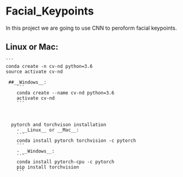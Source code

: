 # Facial_Keypoints
In this project we are going to use CNN to peroform facial keypoints.

 ## __Linux__ or __Mac__: 
	```
	conda create -n cv-nd python=3.6
	source activate cv-nd
```
 ##__Windows__: 
	```
	conda create --name cv-nd python=3.6
	activate cv-nd
	```
  
  
  
  pytorch and torchvison installation
  	- __Linux__ or __Mac__: 
	```
	conda install pytorch torchvision -c pytorch 
	```
	- __Windows__: 
	```
	conda install pytorch-cpu -c pytorch
	pip install torchvision
	```
